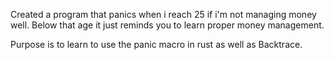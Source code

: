 Created a program that panics when i reach 25 if i'm not managing money well. Below that age it just reminds you to learn proper money management.

Purpose is to learn to use the panic macro in rust as well as Backtrace.